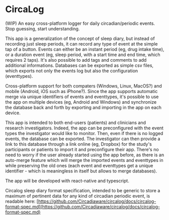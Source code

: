 # CircaLog
(WIP) An easy cross-platform logger for daily circadian/periodic events. Stop guessing, start understanding.

This app is a generalization of the concept of sleep diary, but instead of recording just sleep periods, it can record any type of event at the simple tap of a button. Events can either be an instant period (eg, drug intake time), or a duration event (eg, sleep period, with a start time and end time, which requires 2 taps). It's also possible to add tags and comments to add additional informations. Databases can be exported as simple csv files, which exports not only the events log but also the configuration (eventtypes).

Cross-platform support for both compaters (Windows, Linux, MacOS?) and mobile (Android, iOS such as iPhone?). Since the app supports automatic merge via unique identifiers of events and eventtypes, it's possible to use the app on multiple devices (eg, Android and Windows) and synchronize the database back and forth by exporting and importing in the app on each device.

This app is intended to both end-users (patients) and clinicians and research investigators. Indeed, the app can be preconfigured with the event types the investigator would like to monitor. Then, even if there is no logged events, the database can be exported. The investigator can then provide a link to this database through a link online (eg, Dropbox) for the study's participants or patients to import it and preconfigure their app. There's no need to worry if the user already started using the app before, as there is an auto-merge feature which will merge the imported events and eventtypes in while preserving the old ones (each event and eventtypes get a unique identifier - which is meaningless in itself but allows to merge databases).

The app will be developed with react-native and typescript.

Circalog sleep diary format specification, intended to be generic to store a maximum of pertinent data for any kind of circadian periodic event, is readable here: [https://github.com/Circadiaware/circalog/docs/circalog-format-spec.md](https://github.com/Circadiaware/circalog/docs/circalog-format-spec.md)
